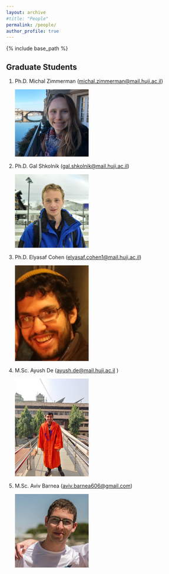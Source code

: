 ```yaml
---
layout: archive
#title: "People"
permalink: /people/
author_profile: true
---
```


{% include base_path %}

## Graduate Students

1. Ph.D. Michal Zimmerman (michal.zimmerman@mail.huji.ac.il) 

    <img src="/images/Michal.jpg" alt="drawing" width="200"/>

2. Ph.D. Gal Shkolnik (gal.shkolnik@mail.huji.ac.il) 

    <img src="/images/gal.jpg" alt="drawing" width="200"/>

3. Ph.D. Elyasaf Cohen (elyasaf.cohen1@mail.huji.ac.il)

     <img src="/images/elyasaf.png" alt="drawing" width="200"/>

4. M.Sc. Ayush De (ayush.de@mail.huji.ac.il )

    <img src="/images/ayush.jpeg" alt="drawing" width="200"/>

4. M.Sc. Aviv Barnea (aviv.barnea606@gmail.com)

    <img src="/images/Aviv.jpg" alt="drawing" width="200"/>

